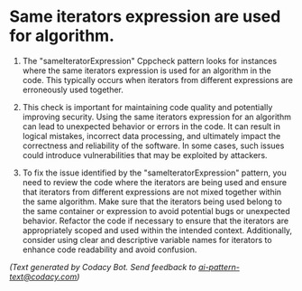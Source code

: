 # Same iterators expression are used for algorithm.

1. The "sameIteratorExpression" Cppcheck pattern looks for instances where the same iterators expression is used for an algorithm in the code. This typically occurs when iterators from different expressions are erroneously used together.

2. This check is important for maintaining code quality and potentially improving security. Using the same iterators expression for an algorithm can lead to unexpected behavior or errors in the code. It can result in logical mistakes, incorrect data processing, and ultimately impact the correctness and reliability of the software. In some cases, such issues could introduce vulnerabilities that may be exploited by attackers.

3. To fix the issue identified by the "sameIteratorExpression" pattern, you need to review the code where the iterators are being used and ensure that iterators from different expressions are not mixed together within the same algorithm. Make sure that the iterators being used belong to the same container or expression to avoid potential bugs or unexpected behavior. Refactor the code if necessary to ensure that the iterators are appropriately scoped and used within the intended context. Additionally, consider using clear and descriptive variable names for iterators to enhance code readability and avoid confusion.

_(Text generated by Codacy Bot. Send feedback to ai-pattern-text@codacy.com)_

